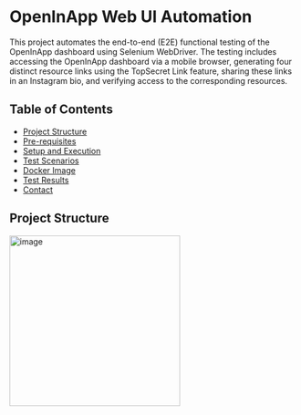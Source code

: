 # OpenInApp Web UI Automation

This project automates the end-to-end (E2E) functional testing of the OpenInApp dashboard using Selenium WebDriver. The testing includes accessing the OpenInApp dashboard via a mobile browser, generating four distinct resource links using the TopSecret Link feature, sharing these links in an Instagram bio, and verifying access to the corresponding resources.

## Table of Contents

- [Project Structure](#project-structure)
- [Pre-requisites](#pre-requisites)
- [Setup and Execution](#setup-and-execution)
- [Test Scenarios](#test-scenarios)
- [Docker Image](#docker-image)
- [Test Results](#test-results)
- [Contact](#contact)

## Project Structure

<img width="299" alt="image" src="https://github.com/user-attachments/assets/9d41242f-89f4-420f-9ba5-1d3c5fca9b9f">

